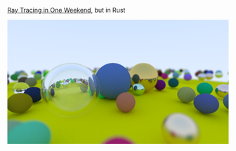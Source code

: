 [Ray Tracing in One Weekend](https://raytracing.github.io/books/RayTracingInOneWeekend.html), but in Rust

![pt1](./image/pt1.png)
